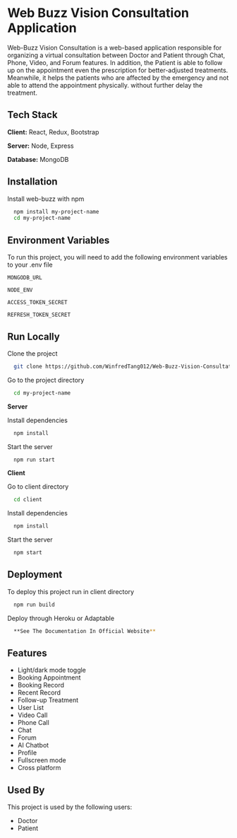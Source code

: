 
# Web Buzz Vision Consultation Application

Web-Buzz Vision Consultation is a web-based application responsible for organizing a virtual consultation between Doctor and Patient through Chat, Phone, Video, and Forum features. In addition, the Patient is able to follow up on the appointment even the prescription for better-adjusted treatments. Meanwhile, it helps the patients who are affected by the emergency and not able to attend the appointment physically. without further delay the treatment.

## Tech Stack

**Client:** React, Redux, Bootstrap

**Server:** Node, Express

**Database:** MongoDB


## Installation

Install web-buzz with npm

```bash
  npm install my-project-name
  cd my-project-name
```
    
## Environment Variables

To run this project, you will need to add the following environment variables to your .env file

`MONGODB_URL`

`NODE_ENV`

`ACCESS_TOKEN_SECRET`

`REFRESH_TOKEN_SECRET`

## Run Locally

Clone the project

```bash
  git clone https://github.com/WinfredTang012/Web-Buzz-Vision-Consultation-System.git
```

Go to the project directory

```bash
  cd my-project-name
```

**Server**

Install dependencies

```bash
  npm install
```

Start the server

```bash
  npm run start
```
**Client**

Go to client directory

```bash
  cd client
```
Install dependencies

```bash
  npm install
```
Start the server

```bash
  npm start
```

## Deployment

To deploy this project run in client directory

```bash
  npm run build
```

Deploy through Heroku or Adaptable

```bash
  **See The Documentation In Official Website**
```
## Features

- Light/dark mode toggle
- Booking Appointment
- Booking Record
- Recent Record
- Follow-up Treatment
- User List
- Video Call
- Phone Call
- Chat
- Forum
- AI Chatbot
- Profile
- Fullscreen mode
- Cross platform

## Used By

This project is used by the following users:

- Doctor
- Patient

